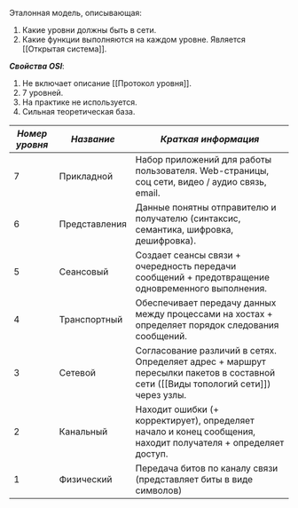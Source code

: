 Эталонная модель, описывающая:
1. Какие уровни должны быть в сети.
2. Какие функции выполняются на каждом уровне.
Является [[Открытая система]].

***Свойства OSI***:
1. Не включает описание [[Протокол уровня]].
2. 7 уровней.
3. На практике не используется.
4. Сильная теоретическая база.

| ***Номер уровня*** | ***Название*** | ***Краткая информация***                                                                                                           |
| ------------------ | -------------- | ---------------------------------------------------------------------------------------------------------------------------------- |
| 7                  | Прикладной     | Набор приложений для работы пользователя. Web-страницы, соц сети, видео / аудио связь, email.                                      |
| 6                  | Представления  | Данные понятны отправителю и получателю (синтаксис, семантика, шифровка, дешифровка).                                              |
| 5                  | Сеансовый      | Создает сеансы связи + очередность передачи сообщений + предотвращение одновременного выполнения.                                  |
| 4                  | Транспортный   | Обеспечивает передачу данных между процессами на хостах + определяет порядок следования сообщений.                                 |
| 3                  | Сетевой        | Согласование различий в сетях. Определяет адрес + маршрут пересылки пакетов в составной сети ([[Виды топологий сети]]) через узлы. |
| 2                  | Канальный      | Находит ошибки (+ корректирует), определяет начало и конец сообщения, находит получателя + определяет доступ.                      |
| 1                  | Физический     | Передача битов по каналу связи (представляет биты в виде символов)                                                                 |
